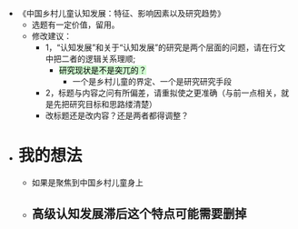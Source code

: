 - 《中国乡村儿童认知发展：特征、影响因素以及研究趋势》
	- 选题有一定价值，留用。
	- 修改建议：
		- 1，“认知发展”和关于“认知发展”的研究是两个层面的问题，请在行文中把二者的逻辑关系理顺;
			- <mark style="background: #BBFABBA6;">研究现状是不是突兀的？</mark> 
				- 一个是乡村儿童的界定、一个是研究研究手段
		- 2，标题与内容之问有所偏差，请重拟使之更准确（与前一点相关，就是先把研究目标和思路缕清楚）
		- 改标题还是改内容？还是两者都得调整？
- # 我的想法
	- 如果是聚焦到中国乡村儿童身上
	- 高级认知发展滞后这个特点可能需要删掉
		- 